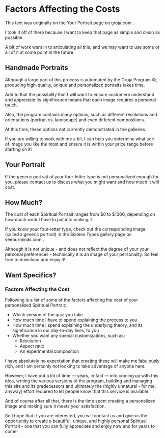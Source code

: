 
# Factors Affecting the Costs

This text was originally on the Your Portrait page on groja.com .

I took it off of there because I want to keep that page as simple and clean as possible.

A bit of work went in to articulating all this, and we may want to use some or all of it
at some point in the future.

## Handmade Portraits

Although a large part of this process is automated by the
Groja Program &copy;, producing high-quality, unique and
personalized portraits takes time.

Add to that the possibility that I will want to
ensure customers understand and appreciate its significance
means that each image requires a personal touch.

Also, the program contains many options, such as different resolutions and
orientations (portrait vs. landscape) and even different compositions.

At this time, these options not currently demonstrated in the galleries.

If you are willing to work with me a bit, I can help you determine
what sort of image you like the most and
ensure it is within your price range before starting on it!

## Your Portrait

If the generic portrait of your four-letter type is not personalized enough for you, please
contact us to discuss what you might want and how much it will cost.

## How Much?

The cost of each Spiritual Portrait ranges from $0 to $1000, depending on how much work I have to put into making it.

If you know your four-letter type, check out the corresponding
image (called a generic portrait) in the Sixteen Types gallery page on
seeourminds.com .

Although it is not unique - and does not reflect the degree of your your personal preferences - technically it
is an image of your personality.
So feel free to download and enjoy it!

## Want Specifics?

### Factors Affecting the Cost

Following is a list of some of the factors affecting the cost of your personalized Spiritual Portrait:

- Which version of the quiz you take
- How much time I have to spend explaining the process to you
- How much time I spend explaining the underlying theory, and its significance in our day-to-day lives, to you
- Whether you want any special customizations, such as:
  - Resolution
  - Aspect ratio
  - An experimental composition

I have absolutely no expectation that creating these will make me fabulously rich,
and I am certainly not looking to take advantage of anyone here.

However, I have put a lot of time &mdash; years, in fact &mdash; into coming up with this idea,
writing the various versions of the program, building and managing this site and its predecessors and
ultimately the (highly unnatural - for me, anyway) effort required to let people know that this service is available.

And of course after all that, there is the time spent creating a personalized image and
making sure it meets your satisfaction.

So I hope that if you are interested, you will contact us
and give us the opportunity to create a beautiful, unique, and
highly personal Spiritual Portrait - one that you can fully
appreciate and enjoy now and for years to come!

